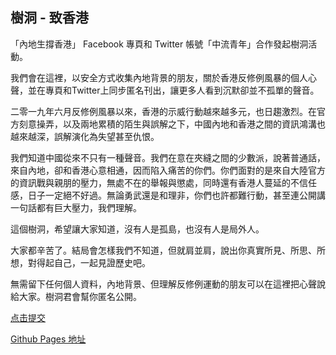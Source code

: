 ## 樹洞 - 致香港

「內地生撐香港」 Facebook 專頁和 Twitter 帳號「中流青年」合作發起樹洞活動。

我們會在這裡，以安全方式收集內地背景的朋友，關於香港反修例風暴的個人心聲，並在專頁和Twitter上同步匿名刊出，讓更多人看到沉默卻並不孤單的聲音。

二零一九年六月反修例風暴以來，香港的示威行動越來越多元，也日趨激烈。在官方刻意操弄，以及兩地累積的陌生與誤解之下，中國內地和香港之間的資訊鴻溝也越來越深，誤解演化為失望甚至仇恨。

我們知道中國從來不只有一種聲音。我們在意在夾縫之間的少數派，說著普通話，來自內地，卻和香港心意相通，因而陷入痛苦的你們。你們面對的是來自大陸官方的資訊戰與親朋的壓力，無處不在的舉報與懲處，同時還有香港人蔓延的不信任感，日子一定絕不好過。無論勇武還是和理非，你們也許都難行動，甚至連公開講一句話都有巨大壓力，我們理解。

這個樹洞，希望讓大家知道，沒有人是孤島，也沒有人是局外人。

大家都辛苦了。結局會怎樣我們不知道，但就肩並肩，說出你真實所見、所思、所想，對得起自己，一起見證歷史吧。

無需留下任何個人資料，內地背景、但理解反修例運動的朋友可以在這裡把心聲說給大家。樹洞君會幫你匿名公開。

[点击提交](https://docs.google.com/forms/d/e/1FAIpQLSeR_JRiGo4y5inWer3VcvKRS9x2nHwKAxmFHy3Gk7KkvI6_ug/viewform)


[Github Pages 地址](https://speechfree.github.io/StandWithHongKong_TreeHole/)
